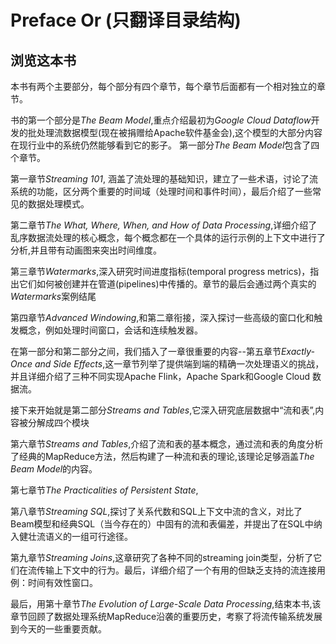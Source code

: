 # Preface Or (只翻译目录结构)


## 浏览这本书

本书有两个主要部分，每个部分有四个章节，每个章节后面都有一个相对独立的章节。

书的第一个部分是*The Beam Model*,重点介绍最初为*Google Cloud Dataflow*开发的批处理流数据模型(现在被捐赠给Apache软件基金会),这个模型的大部分内容在现行业中的系统仍然能够看到它的影子。
第一部分*The Beam Model*包含了四个章节。

第一章节*Streaming 101*, 涵盖了流处理的基础知识，建立了一些术语，讨论了流系统的功能，区分两个重要的时间域（处理时间和事件时间），最后介绍了一些常见的数据处理模式。


第二章节*The What, Where, When, and How of Data Processing*,详细介绍了乱序数据流处理的核心概念，每个概念都在一个具体的运行示例的上下文中进行了分析,并且带有动画图来突出时间维度。

第三章节*Watermarks*,深入研究时间进度指标(temporal progress metrics)，指出它们如何被创建并在管道(pipelines)中传播的。章节的最后会通过两个真实的*Watermarks*案例结尾

第四章节*Advanced Windowing*,和第二章衔接，深入探讨一些高级的窗口化和触发概念，例如处理时间窗口，会话和连续触发器。

在第一部分和第二部分之间，我们插入了一章很重要的内容--第五章节*Exactly-Once and Side Effects*,这一章节列举了提供端到端的精确一次处理语义的挑战，并且详细介绍了三种不同实现Apache Flink，Apache Spark和Google Cloud 数据流。

接下来开始就是第二部分*Streams and Tables*,它深入研究底层数据中“流和表”,内容被分解成四个模块

第六章节*Streams and Tables*,介绍了流和表的基本概念，通过流和表的角度分析了经典的MapReduce方法，然后构建了一种流和表的理论,该理论足够涵盖*The Beam Model*的内容。

第七章节*The Practicalities of Persistent State*,

第八章节*Streaming SQL*,探讨了关系代数和SQL上下文中流的含义，对比了Beam模型和经典SQL（当今存在的）中固有的流和表偏差，并提出了在SQL中纳入健壮流语义的一组可行途径。

第九章节*Streaming Joins*,这章研究了各种不同的streaming join类型，分析了它们在流传输上下文中的行为。最后，详细介绍了一个有用的但缺乏支持的流连接用例：时间有效性窗口。

最后，用第十章节*The Evolution of Large-Scale Data Processing*,结束本书,该章节回顾了数据处理系统MapReduce沿袭的重要历史，考察了将流传输系统发展到今天的一些重要贡献。

